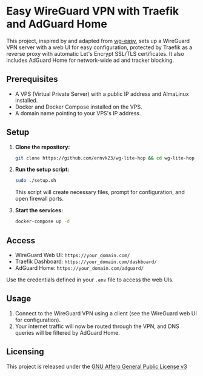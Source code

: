 # Easy WireGuard VPN with Traefik and AdGuard Home

This project, inspired by and adapted from [wg-easy](https://github.com/wg-easy/wg-easy), sets up a WireGuard VPN server with a web UI for easy configuration, protected by Traefik as a reverse proxy with automatic Let's Encrypt SSL/TLS certificates. It also includes AdGuard Home for network-wide ad and tracker blocking.



## Prerequisites

*   A VPS (Virtual Private Server) with a public IP address and AlmaLinux installed.
*   Docker and Docker Compose installed on the VPS.
*   A domain name pointing to your VPS's IP address.

## Setup

1.  **Clone the repository:**

    ```bash
    git clone https://github.com/ernvk23/wg-lite-hop && cd wg-lite-hop
    ```
2.  **Run the setup script:**

    ```bash
    sudo ./setup.sh
    ```
    This script will create necessary files, prompt for configuration, and open firewall ports.

3.  **Start the services:**

    ```bash
    docker-compose up -d
    ```

## Access

*   WireGuard Web UI: `https://your_domain.com/`
*   Traefik Dashboard: `https://your_domain.com/dashboard/`
*   AdGuard Home: `https://your_domain.com/adguard/`

Use the credentials defined in your `.env` file to access the web UIs.

## Usage

1.  Connect to the WireGuard VPN using a client (see the WireGuard web UI for configuration).
2.  Your internet traffic will now be routed through the VPN, and DNS queries will be filtered by AdGuard Home.


## Licensing

This project is released under the [GNU Affero General Public License v3](LICENSE)
